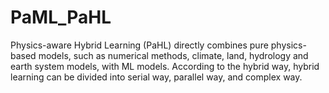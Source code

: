 # PaML_PaHL
Physics-aware Hybrid Learning (PaHL) directly combines pure physics-based models, such as numerical methods, climate, land, hydrology and earth system models, with ML   models. According to the hybrid way, hybrid learning can be divided into serial way, parallel way, and complex way.
